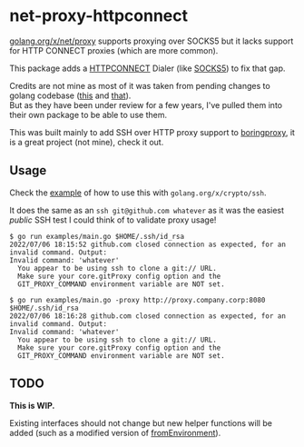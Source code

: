 # net-proxy-httpconnect

[golang.org/x/net/proxy](https://github.com/golang/net/tree/master/proxy) supports proxying over SOCKS5 but it lacks support for HTTP CONNECT proxies (which are more common).

This package adds a [HTTPCONNECT](main/proxy/httpconnect.go) Dialer (like [SOCKS5](https://github.com/golang/net/blob/master/proxy/socks5.go)) to fix that gap.

Credits are not mine as most of it was taken from pending changes to golang codebase ([this](https://go-review.googlesource.com/c/net/+/111135/) and [that](https://go-review.googlesource.com/c/net/+/134675)).  
But as they have been under review for a few years, I've pulled them into their own package to be able to use them.

This was built mainly to add SSH over HTTP proxy support to [boringproxy](https://github.com/boringproxy/boringproxy/), it is a great project (not mine), check it out.

## Usage

Check the [example](examples/main.go) of how to use this with `golang.org/x/crypto/ssh`.

It does the same as an `ssh git@github.com whatever` as it was the easiest *public* SSH test I could think of to validate proxy usage!

```
$ go run examples/main.go $HOME/.ssh/id_rsa
2022/07/06 18:15:52 github.com closed connection as expected, for an invalid command. Output:
Invalid command: 'whatever'
  You appear to be using ssh to clone a git:// URL.
  Make sure your core.gitProxy config option and the
  GIT_PROXY_COMMAND environment variable are NOT set.

$ go run examples/main.go -proxy http://proxy.company.corp:8080 $HOME/.ssh/id_rsa
2022/07/06 18:16:28 github.com closed connection as expected, for an invalid command. Output:
Invalid command: 'whatever'
  You appear to be using ssh to clone a git:// URL.
  Make sure your core.gitProxy config option and the
  GIT_PROXY_COMMAND environment variable are NOT set.
```

## TODO

**This is WIP.**

Existing interfaces should not change but new helper functions will be added (such as a modified version of [fromEnvironment](https://github.com/golang/net/blob/f4e77d36d62c17c2336347bb2670ddbd02d092b7/proxy/proxy.go#L32)).
